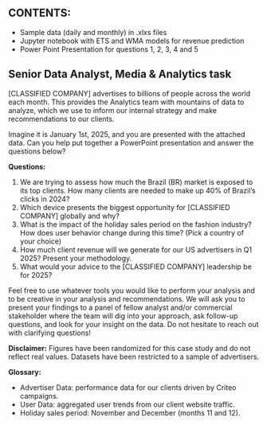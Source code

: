 ## CONTENTS:
- Sample data (daily and monthly) in .xlxs files
- Jupyter notebook with ETS and WMA models for revenue prediction
- Power Point Presentation for questions 1, 2, 3, 4 and 5 

## Senior Data Analyst, Media & Analytics task

[CLASSIFIED COMPANY] advertises to billions of people across the world each month. This provides the Analytics team with mountains of data to analyze, which we use to inform our internal strategy and make
recommendations to our clients. 

Imagine it is January 1st, 2025, and you are presented with the attached data. Can you help put together a PowerPoint presentation and answer the questions below?

**Questions:**
1. We are trying to assess how much the Brazil (BR) market is exposed to its top clients. How many
clients are needed to make up 40% of Brazil’s clicks in 2024? 
2. Which device presents the biggest opportunity for [CLASSIFIED COMPANY]  globally and why?
3. What is the impact of the holiday sales period on the fashion industry? How does user behavior
change during this time? (Pick a country of your choice)
4. How much client revenue will we generate for our US advertisers in Q1 2025? Present your
methodology.
5. What would your advice to the [CLASSIFIED COMPANY] leadership be for 2025?

Feel free to use whatever tools you would like to perform your analysis and to be creative in your analysis and recommendations. We will ask you to present your findings to a panel of fellow analyst and/or commercial stakeholder where the team will dig into your approach, ask follow-up questions, and look for your insight on the data. Do not hesitate to reach out with clarifying questions!

**Disclaimer:** Figures have been randomized for this case study and do not reflect real values. Datasets
have been restricted to a sample of advertisers.

**Glossary:**
- Advertiser Data: performance data for our clients driven by Criteo campaigns.
- User Data: aggregated user trends from our client website traffic.
- Holiday sales period: November and December (months 11 and 12).